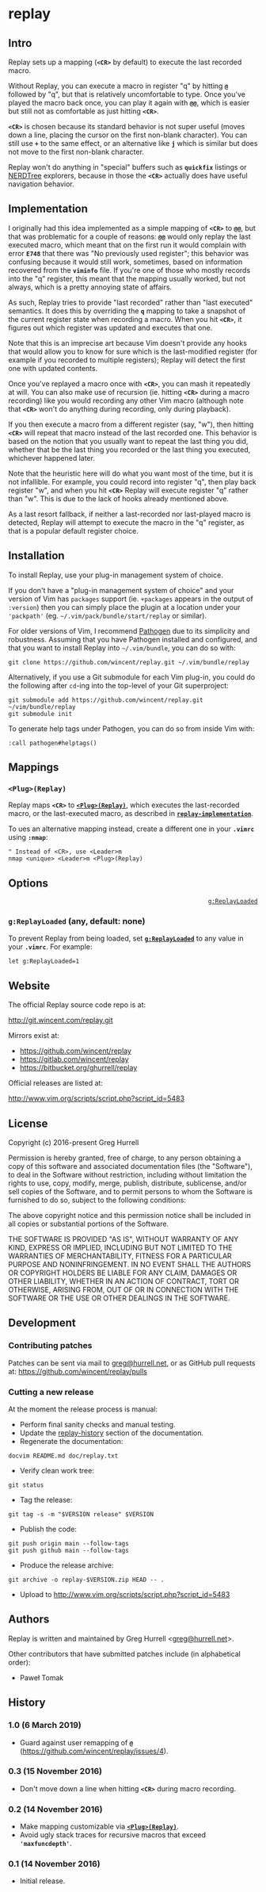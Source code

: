 
# replay<a name="replay-replay" href="#user-content-replay-replay"></a>


## Intro<a name="replay-intro" href="#user-content-replay-intro"></a>

Replay sets up a mapping (<strong>`<CR>`</strong> by default) to execute the last recorded macro.

Without Replay, you can execute a macro in register &quot;q&quot; by hitting <strong>`@`</strong> followed by &quot;q&quot;, but that is relatively uncomfortable to type. Once you've played the macro back once, you can play it again with <strong>`@@`</strong>, which is easier but still not as comfortable as just hitting <strong>`<CR>`</strong>.

<strong>`<CR>`</strong> is chosen because its standard behavior is not super useful (moves down a line, placing the cursor on the first non-blank character). You can still use <strong>`+`</strong> to the same effect, or an alternative like <strong>`j`</strong> which is similar but does not move to the first non-blank character.

Replay won't do anything in &quot;special&quot; buffers such as <strong>`quickfix`</strong> listings or [NERDTree](https://github.com/scrooloose/nerdtree) explorers, because in those the <strong>`<CR>`</strong> actually does have useful navigation behavior.


## Implementation<a name="replay-implementation" href="#user-content-replay-implementation"></a>

I originally had this idea implemented as a simple mapping of <strong>`<CR>`</strong> to <strong>`@@`</strong>, but that was problematic for a couple of reasons: <strong>`@@`</strong> would only replay the last executed macro, which meant that on the first run it would complain with error <strong>`E748`</strong> that there was &quot;No previously used register&quot;; this behavior was confusing because it would still work, sometimes, based on information recovered from the <strong>`viminfo`</strong> file. If you're one of those who mostly records into the &quot;q&quot; register, this meant that the mapping usually worked, but not always, which is a pretty annoying state of affairs.

As such, Replay tries to provide &quot;last recorded&quot; rather than &quot;last executed&quot; semantics. It does this by overriding the <strong>`q`</strong> mapping to take a snapshot of the current register state when recording a macro. When you hit <strong>`<CR>`</strong>, it figures out which register was updated and executes that one.

Note that this is an imprecise art because Vim doesn't provide any hooks that would allow you to know for sure which is the last-modified register (for example if you recorded to multiple registers); Replay will detect the first one with updated contents.

Once you've replayed a macro once with <strong>`<CR>`</strong>, you can mash it repeatedly at will. You can also make use of recursion (ie. hitting <strong>`<CR>`</strong> during a macro recording) like you would recording any other Vim macro (although note that <strong>`<CR>`</strong> won't do anything during recording, only during playback).

If you then execute a macro from a different register (say, &quot;w&quot;), then hitting <strong>`<CR>`</strong> will repeat that macro instead of the last recorded one. This behavior is based on the notion that you usually want to repeat the last thing you did, whether that be the last thing you recorded or the last thing you executed, whichever happened later.

Note that the heuristic here will do what you want most of the time, but it is not infallible. For example, you could record into register &quot;q&quot;, then play back register &quot;w&quot;, and when you hit <strong>`<CR>`</strong> Replay will execute register &quot;q&quot; rather than &quot;w&quot;. This is due to the lack of hooks already mentioned above.

As a last resort fallback, if neither a last-recorded nor last-played macro is detected, Replay will attempt to execute the macro in the &quot;q&quot; register, as that is a popular default register choice.


## Installation<a name="replay-installation" href="#user-content-replay-installation"></a>

To install Replay, use your plug-in management system of choice.

If you don't have a &quot;plug-in management system of choice&quot; and your version of Vim has `packages` support (ie. `+packages` appears in the output of `:version`) then you can simply place the plugin at a location under your `'packpath'` (eg. `~/.vim/pack/bundle/start/replay` or similar).

For older versions of Vim, I recommend [Pathogen](https://github.com/tpope/vim-pathogen) due to its simplicity and robustness. Assuming that you have Pathogen installed and configured, and that you want to install Replay into `~/.vim/bundle`, you can do so with:

```
git clone https://github.com/wincent/replay.git ~/.vim/bundle/replay
```

Alternatively, if you use a Git submodule for each Vim plug-in, you could do the following after `cd`-ing into the top-level of your Git superproject:

```
git submodule add https://github.com/wincent/replay.git ~/vim/bundle/replay
git submodule init
```

To generate help tags under Pathogen, you can do so from inside Vim with:

```
:call pathogen#helptags()
```


## Mappings<a name="replay-mappings" href="#user-content-replay-mappings"></a>


### `<Plug>(Replay)`<a name="replay-plugreplay" href="#user-content-replay-plugreplay"></a>

Replay maps <strong>`<CR>`</strong> to <strong>[`<Plug>(Replay)`](#user-content-plugreplay)</strong>, which executes the last-recorded macro, or the last-executed macro, as described in <strong>[`replay-implementation`](#user-content-replay-implementation)</strong>.

To ues an alternative mapping instead, create a different one in your <strong>`.vimrc`</strong> using <strong>`:nmap`</strong>:

```
" Instead of <CR>, use <Leader>m
nmap <unique> <Leader>m <Plug>(Replay)
```


## Options<a name="replay-options" href="#user-content-replay-options"></a>

<p align="right"><a name="greplayloaded" href="#user-content-greplayloaded"><code>g:ReplayLoaded</code></a></p>

### `g:ReplayLoaded` (any, default: none)<a name="replay-greplayloaded-any-default-none" href="#user-content-replay-greplayloaded-any-default-none"></a>

To prevent Replay from being loaded, set <strong>[`g:ReplayLoaded`](#user-content-greplayloaded)</strong> to any value in your <strong>`.vimrc`</strong>. For example:

```
let g:ReplayLoaded=1
```


## Website<a name="replay-website" href="#user-content-replay-website"></a>

The official Replay source code repo is at:

http://git.wincent.com/replay.git

Mirrors exist at:

- https://github.com/wincent/replay
- https://gitlab.com/wincent/replay
- https://bitbucket.org/ghurrell/replay

Official releases are listed at:

http://www.vim.org/scripts/script.php?script_id=5483


## License<a name="replay-license" href="#user-content-replay-license"></a>

Copyright (c) 2016-present Greg Hurrell

Permission is hereby granted, free of charge, to any person obtaining a copy of this software and associated documentation files (the &quot;Software&quot;), to deal in the Software without restriction, including without limitation the rights to use, copy, modify, merge, publish, distribute, sublicense, and/or sell copies of the Software, and to permit persons to whom the Software is furnished to do so, subject to the following conditions:

The above copyright notice and this permission notice shall be included in all copies or substantial portions of the Software.

THE SOFTWARE IS PROVIDED &quot;AS IS&quot;, WITHOUT WARRANTY OF ANY KIND, EXPRESS OR IMPLIED, INCLUDING BUT NOT LIMITED TO THE WARRANTIES OF MERCHANTABILITY, FITNESS FOR A PARTICULAR PURPOSE AND NONINFRINGEMENT. IN NO EVENT SHALL THE AUTHORS OR COPYRIGHT HOLDERS BE LIABLE FOR ANY CLAIM, DAMAGES OR OTHER LIABILITY, WHETHER IN AN ACTION OF CONTRACT, TORT OR OTHERWISE, ARISING FROM, OUT OF OR IN CONNECTION WITH THE SOFTWARE OR THE USE OR OTHER DEALINGS IN THE SOFTWARE.


## Development<a name="replay-development" href="#user-content-replay-development"></a>


### Contributing patches<a name="replay-contributing-patches" href="#user-content-replay-contributing-patches"></a>

Patches can be sent via mail to greg@hurrell.net, or as GitHub pull requests at: https://github.com/wincent/replay/pulls


### Cutting a new release<a name="replay-cutting-a-new-release" href="#user-content-replay-cutting-a-new-release"></a>

At the moment the release process is manual:

- Perform final sanity checks and manual testing.
- Update the [replay-history](#user-content-replay-history) section of the documentation.
- Regenerate the documentation:

```
docvim README.md doc/replay.txt
```

- Verify clean work tree:

```
git status
```

- Tag the release:

```
git tag -s -m "$VERSION release" $VERSION
```

- Publish the code:

```
git push origin main --follow-tags
git push github main --follow-tags
```

- Produce the release archive:

```
git archive -o replay-$VERSION.zip HEAD -- .
```

- Upload to http://www.vim.org/scripts/script.php?script_id=5483


## Authors<a name="replay-authors" href="#user-content-replay-authors"></a>

Replay is written and maintained by Greg Hurrell &lt;greg@hurrell.net&gt;.

Other contributors that have submitted patches include (in alphabetical order):

- Paweł Tomak


## History<a name="replay-history" href="#user-content-replay-history"></a>


### 1.0 (6 March 2019)<a name="replay-10-6-march-2019" href="#user-content-replay-10-6-march-2019"></a>

- Guard against user remapping of <strong>`@`</strong> (https://github.com/wincent/replay/issues/4).


### 0.3 (15 November 2016)<a name="replay-03-15-november-2016" href="#user-content-replay-03-15-november-2016"></a>

- Don't move down a line when hitting <strong>`<CR>`</strong> during macro recording.


### 0.2 (14 November 2016)<a name="replay-02-14-november-2016" href="#user-content-replay-02-14-november-2016"></a>

- Make mapping customizable via <strong>[`<Plug>(Replay)`](#user-content-plugreplay)</strong>.
- Avoid ugly stack traces for recursive macros that exceed <strong>`'maxfuncdepth'`</strong>.


### 0.1 (14 November 2016)<a name="replay-01-14-november-2016" href="#user-content-replay-01-14-november-2016"></a>

- Initial release.
